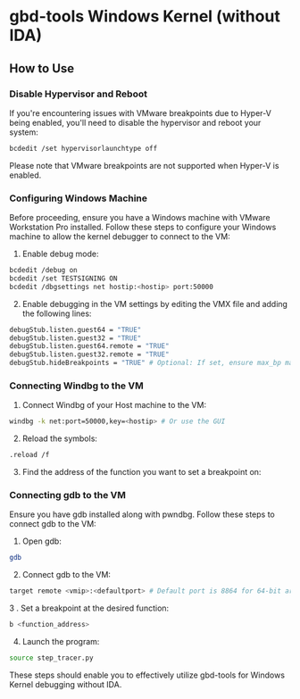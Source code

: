 # gbd-tools Windows Kernel (without IDA)

## How to Use

### Disable Hypervisor and Reboot

If you're encountering issues with VMware breakpoints due to Hyper-V being enabled, you'll need to disable the hypervisor and reboot your system:

```bash
bcdedit /set hypervisorlaunchtype off
```

Please note that VMware breakpoints are not supported when Hyper-V is enabled.

### Configuring Windows Machine

Before proceeding, ensure you have a Windows machine with VMware Workstation Pro installed. Follow these steps to configure your Windows machine to allow the kernel debugger to connect to the VM:

1. Enable debug mode:

```bash
bcdedit /debug on
bcdedit /set TESTSIGNING ON 
bcdedit /dbgsettings net hostip:<hostip> port:50000
```

2. Enable debugging in the VM settings by editing the VMX file and adding the following lines:

```bash
debugStub.listen.guest64 = "TRUE"
debugStub.listen.guest32 = "TRUE"
debugStub.listen.guest64.remote = "TRUE"
debugStub.listen.guest32.remote = "TRUE"
debugStub.hideBreakpoints = "TRUE" # Optional: If set, ensure max_bp matches the number of hardware breakpoints available
```

### Connecting Windbg to the VM

1. Connect Windbg of your Host machine to the VM:

```bash
windbg -k net:port=50000,key=<hostip> # Or use the GUI
```

2. Reload the symbols:

```bash
.reload /f
```
3. Find the address of the function you want to set a breakpoint on:


### Connecting gdb to the VM

Ensure you have gdb installed along with pwndbg. Follow these steps to connect gdb to the VM:

1. Open gdb:

```bash
gdb
```

2. Connect gdb to the VM:

```bash
target remote <vmip>:<defaultport> # Default port is 8864 for 64-bit architecture and 8832 for 32-bit architecture
```
3 . Set a breakpoint at the desired function:

```bash
b <function_address>
```
4. Launch the program:

```bash
source step_tracer.py
```

These steps should enable you to effectively utilize gbd-tools for Windows Kernel debugging without IDA.
